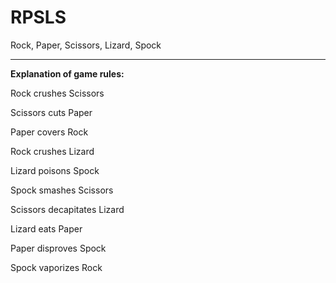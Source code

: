 # RPSLS
Rock, Paper, Scissors, Lizard, Spock
______________________________________

**Explanation of game rules:**

Rock crushes Scissors

Scissors cuts Paper 

Paper covers Rock

Rock crushes Lizard

Lizard poisons Spock

Spock smashes Scissors

Scissors decapitates Lizard

Lizard eats Paper

Paper disproves Spock

Spock vaporizes Rock
